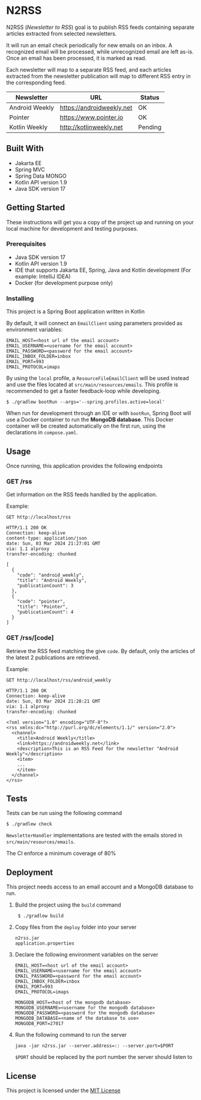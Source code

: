 # N2RSS

N2RSS (*Newsletter to RSS*) goal is to publish RSS feeds containing separate articles
extracted from selected newsletters.

It will run an email check periodically for new emails on an inbox.
A recognized email will be processed, while unrecognized email are left as-is.
Once an email has been processed, it is marked as read.

Each newsletter will map to a separate RSS feed, 
and each articles extracted from the newsletter publication will map to different RSS entry in the corresponding feed.

| Newsletter     | URL                       | Status  |
|----------------|---------------------------|---------|
| Android Weekly | https://androidweekly.net | OK      |
| Pointer        | https://www.pointer.io    | OK      |
| Kotlin Weekly  | http://kotlinweekly.net   | Pending |

## Built With

- Jakarta EE
- Spring MVC
- Spring Data MONGO
- Kotlin API version 1.9
- Java SDK version 17

## Getting Started

These instructions will get you a copy of the project 
up and running on your local machine for development 
and testing purposes.

### Prerequisites

- Java SDK version 17
- Kotlin API version 1.9
- IDE that supports Jakarta EE, Spring, Java and Kotlin development (For example: IntelliJ IDEA)
- Docker (for development purpose only)

### Installing

This project is a Spring Boot application written in Kotlin

By default, it will connect an `EmailClient` using parameters provided as environment variables:
```
EMAIL_HOST=<host url of the email account>
EMAIL_USERNAME=<username for the email account>
EMAIL_PASSWORD=<password for the email account>
EMAIL_INBOX_FOLDER=inbox
EMAIL_PORT=993
EMAIL_PROTOCOL=imaps
```

By using the `local` profile, a `ResourceFileEmailClient` will be used instead and use the files located 
at `src/main/resources/emails`. This profile is recommended to get a faster feedback-loop while developing.

```shell
$ ./gradlew bootRun --args='--spring.profiles.active=local'
```

When run for development through an IDE or with `bootRun`, Spring Boot will use a Docker container 
to run the **MongoDB database**. This Docker container will be created automatically on the first run, 
using the declarations in `compose.yaml`.

## Usage

Once running, this application provides the following endpoints

### GET /rss
Get information on the RSS feeds handled by the application.

Example:
```
GET http://localhost/rss

HTTP/1.1 200 OK
Connection: keep-alive
content-type: application/json
date: Sun, 03 Mar 2024 21:27:01 GMT
via: 1.1 alproxy
transfer-encoding: chunked

[
  {
    "code": "android_weekly",
    "title": "Android Weekly",
    "publicationCount": 3
  },
  {
    "code": "pointer",
    "title": "Pointer",
    "publicationCount": 4
  }
]
```

### GET /rss/\[code]

Retrieve the RSS feed matching the give `code`.
By default, only the articles of the latest 2 publications are retrieved.

Example:
```
GET http://localhost/rss/android_weekly

HTTP/1.1 200 OK
Connection: keep-alive
date: Sun, 03 Mar 2024 21:28:21 GMT
via: 1.1 alproxy
transfer-encoding: chunked

<?xml version="1.0" encoding="UTF-8"?>
<rss xmlns:dc="http://purl.org/dc/elements/1.1/" version="2.0">
  <channel>
    <title>Android Weekly</title>
    <link>https://androidweekly.net</link>
    <description>This is an RSS Feed for the newsletter "Android Weekly"</description>
    <item>
    ...
    </item>
  </channel>
</rss>
```

## Tests

Tests can be run using the following command
```shell
$ ./gradlew check
```

`NewsletterHandler` implementations are tested with the emails stored in `src/main/resources/emails`.

The CI enforce a minimum coverage of 80%

## Deployment
This project needs access to an email account and a MongoDB database to run.

1. Build the project using the `build` command
   ```shell
    $ ./gradlew build
    ```
2. Copy files from the `deploy` folder into your server
   ```
   n2rss.jar
   application.properties
   ```
3. Declare the following environment variables on the server
   ```
   EMAIL_HOST=<host url of the email account>
   EMAIL_USERNAME=<username for the email account>
   EMAIL_PASSWORD=<password for the email account>
   EMAIL_INBOX_FOLDER=inbox
   EMAIL_PORT=993
   EMAIL_PROTOCOL=imaps
   
   MONGODB_HOST=<host of the mongodb database>
   MONGODB_USERNAME=<username for the mongodb database>
   MONGODB_PASSWORD=<password for the mongodb database>
   MONGODB_DATABASE=<name of the database to use>
   MONGODB_PORT=27017
   ```
4. Run the following command to run the server
   ```shell
   java -jar n2rss.jar --server.address=:: --server.port=$PORT
   ```
   `$PORT` should be replaced by the port number the server should listen to

## License

This project is licensed under the [MIT License](LICENSE.md)
